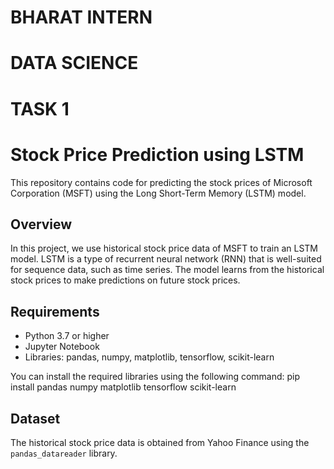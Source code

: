# BHARAT INTERN 
# DATA SCIENCE 
# TASK 1

# Stock Price Prediction using LSTM

This repository contains code for predicting the stock prices of Microsoft Corporation (MSFT) using the Long Short-Term Memory (LSTM) model.

## Overview

In this project, we use historical stock price data of MSFT to train an LSTM model. LSTM is a type of recurrent neural network (RNN) that is well-suited for sequence data, such as time series. The model learns from the historical stock prices to make predictions on future stock prices.

## Requirements

- Python 3.7 or higher
- Jupyter Notebook
- Libraries: pandas, numpy, matplotlib, tensorflow, scikit-learn

You can install the required libraries using the following command:
pip install pandas numpy matplotlib tensorflow scikit-learn


## Dataset

The historical stock price data is obtained from Yahoo Finance using the `pandas_datareader` library.

